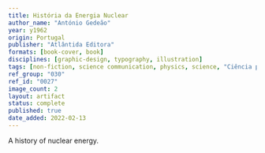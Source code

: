 ```yaml
---
title: História da Energia Nuclear
author_name: "António Gedeão"
year: y1962
origin: Portugal
publisher: "Atlântida Editora"
formats: [book-cover, book]
disciplines: [graphic-design, typography, illustration]
tags: [non-fiction, science communication, physics, science, "Ciência para Gente Nova"]
ref_group: "030"
ref_id: "0027"
image_count: 2
layout: artifact
status: complete
published: true
date_added: 2022-02-13
---
```


A history of nuclear energy.
